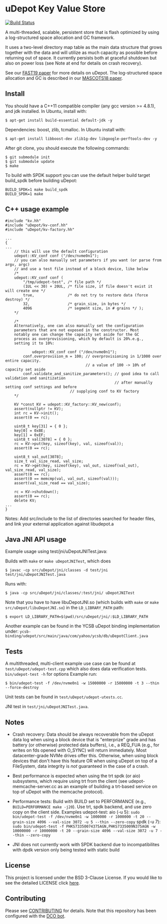 # uDepot Key Value Store

[![Build Status](https://travis-ci.com/IBM/uDepot.svg?branch=main)](https://travis-ci.com/IBM/uDepot)

A multi-threaded, scalable, persistent store that is flash
optimized by using a log-structured space allocation and GC framework.

It uses a two-level directory map table as the main data structure
that grows together with the data and will utilize as much capacity as
possible before returning out of space. It currently persists both at
graceful shutdown but also on power loss (see Note at end for details
on crash recovery).

See our [FAST19 paper](https://www.usenix.org/system/files/fast19-kourtis.pdf) for more details on uDepot. The log-structured space
allocation and GC is described in our [MASCOTS18 paper](https://ieeexplore.ieee.org/document/8526893).

## Install

You should have a C++11 compatible compiler (any gcc version >=
4.8.1), and jdk installed. In Ubuntu, install with:
```
$ apt-get install build-essential default-jdk -y
```

Dependencies: boost, zlib, tcmalloc. In Ubuntu install with:
```
$ apt-get install libboost-dev zlib1g-dev libgoogle-perftools-dev -y
```


After git clone, you should execute the following commands:

```
$ git submodule init
$ git submodule update
$ make
```

To build with SPDK support you can use the default helper build target
build_spdk before building uDepot:
```
BUILD_SPDK=1 make build_spdk
BUILD_SPDK=1 make
```

## C++ usage example

```
#include "kv.hh"
#include "uDepot/kv-conf.hh"
#include "uDepot/kv-factory.hh"

...
{
...
	// this will use the default configuration
	udepot::KV_conf conf ("/dev/nvme0n1");
	// you can also manually set parameters if you want (or parse from argv, argc)
	// and use a test file instead of a block device, like below
	/*
	udepot::KV_conf conf (
		"/tmp/udepot-test", /* file path */
		(1UL << 30) + 20UL, /* file size, if file doesn't exist it will create one */
		true,               /* do not try to restore data (force destroy) */
		32,                 /* grain_size, in bytes */
		4096                /* segment size, in # grains */ );
	*/

	/*
	Alternatively, one can also manually set the configuration
	parameters that are not exposed in the constructor. Most
	notably one can change the capacity set aside for the GC
	process as overprovisioning, which by default is 20%.e.g.,
	setting it to 10%:

            udepot::KV_conf conf ("/dev/nvme0n1");
	    conf.overprovision_m = 100; // overprovisioning in 1/1000 over entire capacity.
	                                // a value of 100 -> 10% of capacity set aside
	    conf.validate_and_sanitize_parameters(); // good idea to call validation and sanitization
	                                             // after manually setting conf settings and before
						     // supplying conf to KV factory
	*/

	KV *const KV = udepot::KV_factory::KV_new(conf);
	assert(nullptr != KV);
	int rc = KV->init();
	assert(0 == rc);

	uint8_t key[31] = { 0 };
	key[0] = 0xBE;
	key[1] = 0xEF;
	uint8_t val[3078] = { 0 };
	rc = KV->put(key, sizeof(key), val, sizeof(val));
	assert(0 == rc);

	uint8_t val_out[3078];
	size_t val_size_read, val_size;
	rc = KV->get(key, sizeof(key), val_out, sizeof(val_out), val_size_read, val_size);
	assert(0 == rc);
	assert(0 == memcmp(val, val_out, sizeof(val)));
	assert(val_size_read == val_size);

	rc = KV->shutdown();
	assert(0 == rc);
	delete KV;
...
}
```

Notes: Add src/include to the list of directories searched for header
files, and link your external application against libudepot.a


## Java JNI API usage

Example usage using test/jni/uDepotJNITest.java:

Builds with `make` or `make uDepotJNITest`, which does
```
$ javac -cp src/uDepot/jni/classes -d test/jni test/jni/uDepotJNITest.java
```

Runs with:
```
$ java -cp src/uDepot/jni/classes/:test/jni/ uDepotJNITest
```

Note that you have to have libuDepotJNI.so (which builds with `make`
or `make src/uDepot/libuDepotJNI.so`) in the `LD_LIBRARY_PATH` path:
```
$ export LD_LIBRARY_PATH=$(pwd)/src/uDepot/jni/:$LD_LIBRARY_PATH
```

Another example can be found in the YCSB uDepot binding implementation
under:
`ycsb-binding/udepot/src/main/java/com/yahoo/ycsb/db/uDepotClient.java`

## Tests

A multithreaded, multi-client example use case can be found at
`test/uDepot/udepot-test.cpp` which also does data verification
tests. `bin/udepot-test -h` for options
Example run:
```
$ bin/udepot-test -f /dev/nvme0n1 -w 15000000 -r 15000000 -t 3 --thin --force-destroy
```

Unit tests can be found in `test/uDepot/udepot-utests.cc`.

JNI test in `test/jni/uDepotJNITest.java`.

## Notes

- Crash recovery: Data should be always recoverable from the uDepot
  data log when using a block device that is "enterprize" grade and
  has battery (or otherwise) protected data buffers), i.e., a REQ_FUA
  (e.g., for writes on fds opened with O_SYNC) will return
  immediately. Most datacenter-grade NVMe drives offer this.
  Otherwise, when using block devices that don't have this feature OR
  when using uDepot on top of a FileSystem, data integrity is _not_
  guaranteed in the case of a crash.

- Best performance is expected when using the trt spdk (or aio)
  subsystems, which require using trt from the client (see
  udepot-memcache-server.cc as an example of building a trt-based
  service on top of uDepot with the memcache protocol).

- Performance tests:
  Build with BUILD set to PERFORMANCE  (e.g., `BUILD=PERFORMANCE make -j20`).
  Use trt, spdk backend, and use zero copy on the client side. Examples udepot-test:
  aio (-u 5):
  `sudo bin/udepot-test -f /dev/nvme0n1 -w 1000000 -r 1000000 -t 20 --grain-size 4096 --val-size 3072 -u 5 --thin --zero-copy`
  spdk (-u 7):
  `sudo bin/udepot-test -f PHKS73350074375AGN,PHKS7335009N375AGN -w 10000000 -r 10000000 -t 20 --grain-size 4096 --val-size 3072 -u 7 --thin --zero-copy`

- JNI does not currently work with SPDK backend due to
  incompatibilites with dpdk version only being tested with static
  build

## License

This project is licensed under the BSD 3-Clause License.
If you would like to see the detailed LICENSE click [here](LICENSE).

## Contributing

Please see [CONTRIBUTING](CONTRIBUTING.md) for details.
Note that this repository has been configured with the [DCO bot](https://github.com/probot/dco).
